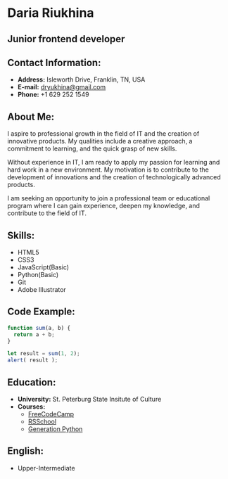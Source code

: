 # Daria Riukhina

## Junior frontend developer

## Contact Information:
  * **Address:** Isleworth Drive, Franklin, TN, USA
  * **E-mail:** dryukhina@gmail.com
  * **Phone:** +1 629 252 1549

## About Me:
  I aspire to professional growth in the field of IT and the creation of innovative products. My qualities include a creative approach, a commitment to learning, and the quick grasp of new skills.

  Without experience in IT, I am ready to apply my passion for learning and hard work in a new environment. My motivation is to contribute to the development of innovations and the creation of technologically advanced products.

  I am seeking an opportunity to join a professional team or educational program where I can gain experience, deepen my knowledge, and contribute to the field of IT.

## Skills:
  * HTML5
  * CSS3
  * JavaScript(Basic)
  * Python(Basic)
  * Git
  * Adobe Illustrator

## Code Example:
```javascript 
function sum(a, b) {
  return a + b;
}

let result = sum(1, 2);
alert( result );
```

## Education:
  * **University:** St. Peterburg State Insitute of Culture
  * **Courses:** 
    + [FreeCodeCamp](https://www.freecodecamp.org/)
    + [RSSchool](https://rs.school/)
    + [Generation Python](https://stepik.org/course/58852/promo)

## English:
  * Upper-Intermediate